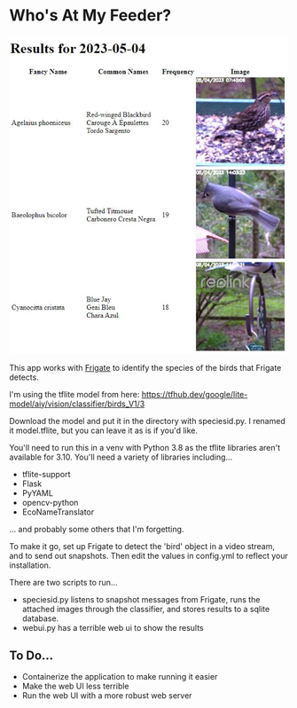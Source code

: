 # Who's At My Feeder?

![screenshot](screenshot.jpg)

This app works with [Frigate](https://frigate.video/) to identify the species of
the birds that Frigate detects.

I'm using the tflite model from here: https://tfhub.dev/google/lite-model/aiy/vision/classifier/birds_V1/3

Download the model and put it in the directory with speciesid.py. I renamed it
model.tflite, but you can leave it as is if you'd like.

You'll need to run this in a venv with Python 3.8 as the tflite libraries aren't
available for 3.10. You'll need a variety of libraries including...
- tflite-support
- Flask
- PyYAML
- opencv-python
- EcoNameTranslator

... and probably some others that I'm forgetting.

To make it go, set up Frigate to detect the 'bird' object in a video stream, and
to send out snapshots. Then edit the values in config.yml to reflect your installation.

There are two scripts to run...
- speciesid.py listens to snapshot
messages from Frigate, runs the attached images through the
classifier, and stores results to a sqlite database.
- webui.py has a terrible web ui to show the results

## To Do...
- Containerize the application to make running it easier
- Make the web UI less terrible
- Run the web UI with a more robust web server
